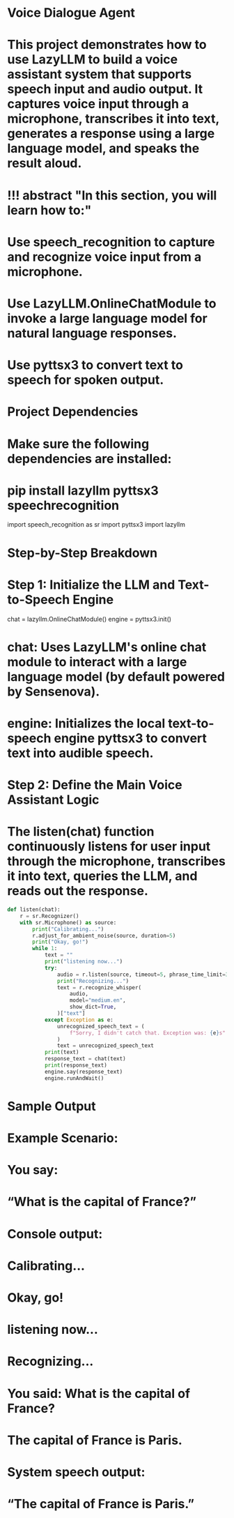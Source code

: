 # Voice Dialogue Agent
# This project demonstrates how to use LazyLLM to build a voice assistant system that supports speech input and audio output. It captures voice input through a microphone, transcribes it into text, generates a response using a large language model, and speaks the result aloud.

# !!! abstract "In this section, you will learn how to:"
# Use speech_recognition to capture and recognize voice input from a microphone.
# Use LazyLLM.OnlineChatModule to invoke a large language model for natural language responses.
# Use pyttsx3 to convert text to speech for spoken output.

# Project Dependencies
# Make sure the following dependencies are installed:
# pip install lazyllm pyttsx3 speechrecognition

import speech_recognition as sr
import pyttsx3
import lazyllm

# Step-by-Step Breakdown
# Step 1: Initialize the LLM and Text-to-Speech Engine

chat = lazyllm.OnlineChatModule()
engine = pyttsx3.init()

# chat: Uses LazyLLM's online chat module to interact with a large language model (by default powered by Sensenova).
# engine: Initializes the local text-to-speech engine pyttsx3 to convert text into audible speech.

# Step 2: Define the Main Voice Assistant Logic
# The listen(chat) function continuously listens for user input through the microphone, transcribes it into text, queries the LLM, and reads out the response.

``` python
def listen(chat):
    r = sr.Recognizer()
    with sr.Microphone() as source:
        print("Calibrating...")
        r.adjust_for_ambient_noise(source, duration=5)
        print("Okay, go!")
        while 1:
            text = ""
            print("listening now...")
            try:
                audio = r.listen(source, timeout=5, phrase_time_limit=30)
                print("Recognizing...")
                text = r.recognize_whisper(
                    audio,
                    model="medium.en",
                    show_dict=True,
                )["text"]
            except Exception as e:
                unrecognized_speech_text = (
                    f"Sorry, I didn't catch that. Exception was: {e}s"
                )
                text = unrecognized_speech_text
            print(text)
            response_text = chat(text)
            print(response_text)
            engine.say(response_text)
            engine.runAndWait()
```

# Sample Output

# Example Scenario:

# You say:
# “What is the capital of France?”

# Console output:
# Calibrating...
# Okay, go!
# listening now...
# Recognizing...
# You said: What is the capital of France?
# The capital of France is Paris.

# System speech output:
# “The capital of France is Paris.”